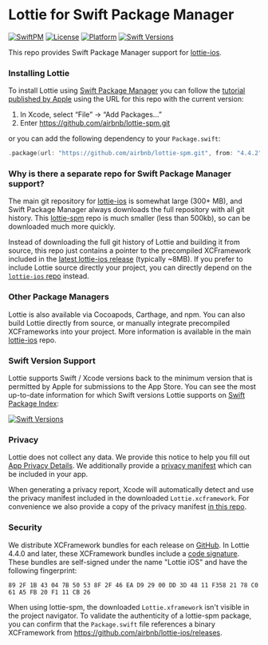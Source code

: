# Lottie for Swift Package Manager
[![SwiftPM](https://img.shields.io/badge/SPM-supported-DE5C43.svg?style=flat)](https://swift.org/package-manager/) [![License](https://img.shields.io/cocoapods/l/lottie-ios.svg?style=flat)](https://cocoapods.org/pods/lottie-ios) [![Platform](https://img.shields.io/endpoint?url=https%3A%2F%2Fswiftpackageindex.com%2Fapi%2Fpackages%2Fairbnb%2Flottie-spm%2Fbadge%3Ftype%3Dplatforms)](https://swiftpackageindex.com/airbnb/lottie-spm) [![Swift Versions](https://img.shields.io/endpoint?url=https%3A%2F%2Fswiftpackageindex.com%2Fapi%2Fpackages%2Fairbnb%2Flottie-spm%2Fbadge%3Ftype%3Dswift-versions)](https://swiftpackageindex.com/airbnb/lottie-spm)

This repo provides Swift Package Manager support for [lottie-ios](https://github.com/airbnb/lottie-ios). 

### Installing Lottie

To install Lottie using [Swift Package Manager](https://github.com/apple/swift-package-manager) you can follow the [tutorial published by Apple](https://developer.apple.com/documentation/xcode/adding_package_dependencies_to_your_app) using the URL for this repo with the current version:

1. In Xcode, select “File” → “Add Packages...”
1. Enter https://github.com/airbnb/lottie-spm.git

or you can add the following dependency to your `Package.swift`:

```swift
.package(url: "https://github.com/airbnb/lottie-spm.git", from: "4.4.2")
```

### Why is there a separate repo for Swift Package Manager support?

The main git repository for [lottie-ios](https://github.com/airbnb/lottie-ios) is somewhat large (300+ MB), and Swift Package Manager always downloads the full repository with all git history. This [lottie-spm](https://github.com/airbnb/lottie-spm) repo is much smaller (less than 500kb), so can be downloaded much more quickly.

Instead of downloading the full git history of Lottie and building it from source, this repo just contains a pointer to the precompiled XCFramework included in the [latest lottie-ios release](https://github.com/airbnb/lottie-ios/releases/latest) (typically ~8MB). If you prefer to include Lottie source directly your project, you can directly depend on the [`lottie-ios` repo](https://github.com/airbnb/lottie-ios) instead.

### Other Package Managers

Lottie is also available via Cocoapods, Carthage, and npm. You can also build Lottie directly from source, or manually integrate precompiled XCFrameworks into your project. More information is available in the main [lottie-ios](https://github.com/airbnb/lottie-ios#installing-lottie) repo.

### Swift Version Support

Lottie supports Swift / Xcode versions back to the minimum version that is permitted by Apple for submissions to the App Store. You can see the most up-to-date information for which Swift versions Lottie supports on [Swift Package Index](https://swiftpackageindex.com/airbnb/lottie-ios):

[![Swift Versions](https://img.shields.io/endpoint?url=https%3A%2F%2Fswiftpackageindex.com%2Fapi%2Fpackages%2Fairbnb%2Flottie-ios%2Fbadge%3Ftype%3Dswift-versions)](https://swiftpackageindex.com/airbnb/lottie-ios)

### Privacy

Lottie does not collect any data. We provide this notice to help you fill out [App Privacy Details](https://developer.apple.com/app-store/app-privacy-details/). We additionally provide a [privacy manifest](https://github.com/airbnb/lottie-spm/blob/master/Sources/PrivacyInfo.xcprivacy) which can be included in your app.

When generating a privacy report, Xcode will automatically detect and use the privacy manifest included in the downloaded `Lottie.xcframework`. For convenience we also provide a copy of the privacy manifest [in this repo](https://github.com/airbnb/lottie-spm/blob/master/PrivacyInfo.xcprivacy).

### Security

We distribute XCFramework bundles for each release on [GitHub](https://github.com/airbnb/lottie-ios/releases/latest). In Lottie 4.4.0 and later, these XCFramework bundles include a [code signature](https://developer.apple.com/documentation/xcode/verifying-the-origin-of-your-xcframeworks). These bundles are self-signed under the name "Lottie iOS" and have the following fingerprint:

```
89 2F 1B 43 04 7B 50 53 8F 2F 46 EA D9 29 00 DD 3D 48 11 F358 21 78 C0 61 A5 FB 20 F1 11 CB 26
```

When using lottie-spm, the downloaded `Lottie.xframework` isn't visible in the project navigator. To validate the authenticity of a lottie-spm package, you can confirm that the `Package.swift` file references a binary XCFramework from https://github.com/airbnb/lottie-ios/releases. 
